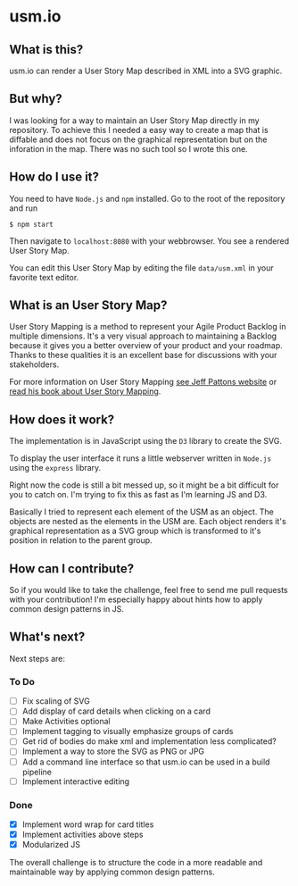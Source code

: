 # usm.io

## What is this?

usm.io can render a User Story Map described in XML into a SVG graphic.

## But why?

I was looking for a way to maintain an User Story Map directly in my repository. To achieve this I needed a easy way to create a map that is diffable and does not focus on the graphical representation but on the inforation in the map. There was no such tool so I wrote this one.

## How do I use it?

You need to have `Node.js` and `npm` installed. Go to the root of the repository and run

`$ npm start`

Then navigate to `localhost:8080` with your webbrowser. You see a rendered User Story Map.

You can edit this User Story Map by editing the file `data/usm.xml` in your favorite text editor.

## What is an User Story Map?

User Story Mapping is a method to represent your Agile Product Backlog in multiple dimensions. It's a very visual approach to maintaining a Backlog because it gives you a better overview of your product and your roadmap. Thanks to these qualities it is an excellent base for discussions with your stakeholders.

For more information on User Story Mapping [see Jeff Pattons website](https://jpattonassociates.com/user-story-mapping/) or [read his book about User Story Mapping](https://jpattonassociates.com/jeff-pattons-book-released-user-story-mapping/).

## How does it work?

The implementation is in JavaScript using the `D3` library to create the SVG.

To display the user interface it runs a little webserver written in `Node.js` using the `express` library.

Right now the code is still a bit messed up, so it might be a bit difficult for you to catch on. I'm trying to fix this as fast as I'm learning JS and D3.

Basically I tried to represent each element of the USM as an object. The objects are nested as the elements in the USM are. Each object renders it's graphical representation as a SVG group which is transformed to it's position in relation to the parent group.

## How can I contribute?

So if you would like to take the challenge, feel free to send me pull requests with your contribution! I'm especially happy about hints how to apply common design patterns in JS.

## What's next?

Next steps are:

### To Do

- [ ] Fix scaling of SVG
- [ ] Add display of card details when clicking on a card
- [ ] Make Activities optional
- [ ] Implement tagging to visually emphasize groups of cards
- [ ] Get rid of bodies do make xml and implementation less complicated?
- [ ] Implement a way to store the SVG as PNG or JPG
- [ ] Add a command line interface so that usm.io can be used in a build pipeline
- [ ] Implement interactive editing

### Done

- [x] Implement word wrap for card titles
- [x] Implement activities above steps
- [x] Modularized JS

The overall challenge is to structure the code in a more readable and maintainable way by applying common design patterns.
